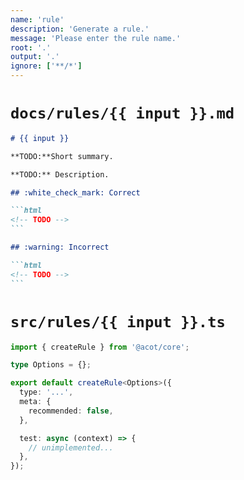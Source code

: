 ```yaml
---
name: 'rule'
description: 'Generate a rule.'
message: 'Please enter the rule name.'
root: '.'
output: '.'
ignore: ['**/*']
---
```


# `docs/rules/{{ input }}.md`

````markdown
# {{ input }}

**TODO:**Short summary.

**TODO:** Description.

## :white_check_mark: Correct

```html
<!-- TODO -->
```

## :warning: Incorrect

```html
<!-- TODO -->
```
````

# `src/rules/{{ input }}.ts`

```typescript
import { createRule } from '@acot/core';

type Options = {};

export default createRule<Options>({
  type: '...',
  meta: {
    recommended: false,
  },

  test: async (context) => {
    // unimplemented...
  },
});
```
